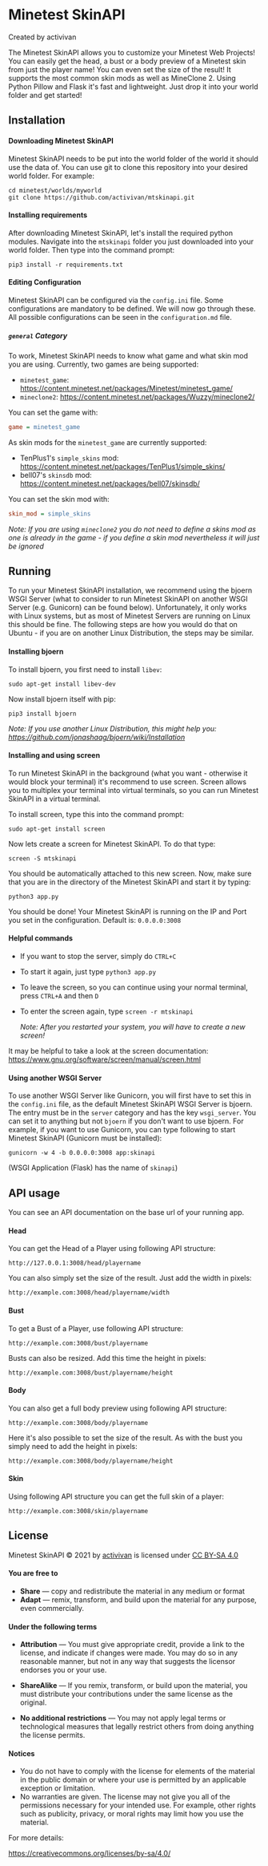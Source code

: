 # Minetest SkinAPI

Created by activivan



The Minetest SkinAPI allows you to customize your Minetest Web Projects! You can easily get the head, a bust or a body preview of a Minetest skin from just the player name! You can even set the size of the result! It supports the most common skin mods as well as MineClone 2. Using Python Pillow and Flask it's fast and lightweight. Just drop it into your world folder and get started!



## Installation

#### Downloading Minetest SkinAPI

Minetest SkinAPI needs to be put into the world folder of the world it should use the data of. You can use git to clone this repository into your desired world folder. For example:

```shell
cd minetest/worlds/myworld
git clone https://github.com/activivan/mtskinapi.git
```

#### Installing requirements

After downloading Minetest SkinAPI, let's install the required python modules. Navigate into the `mtskinapi` folder you just downloaded into your world folder. Then type into the command prompt:

```shell
pip3 install -r requirements.txt
```

#### Editing Configuration

Minetest SkinAPI can be configured via the `config.ini` file. Some configurations are mandatory to be defined. We will now go through these. All possible configurations can be seen in the `configuration.md` file.

##### `general` Category

To work, Minetest SkinAPI needs to know what game and what skin mod you are using. Currently, two games are being supported:

- `minetest_game`: https://content.minetest.net/packages/Minetest/minetest_game/
- `mineclone2`: https://content.minetest.net/packages/Wuzzy/mineclone2/

You can set the game with:

```ini
game = minetest_game
```

As skin mods for the `minetest_game` are currently supported:

-  TenPlus1's `simple_skins` mod: https://content.minetest.net/packages/TenPlus1/simple_skins/
-  bell07's `skinsdb` mod: https://content.minetest.net/packages/bell07/skinsdb/

You can set the skin mod with:

```ini
skin_mod = simple_skins
```

*Note: If you are using `mineclone2` you do not need to define a skins mod as one is already in the game - if you define a skin mod nevertheless it will just be ignored*



## Running

To run your Minetest SkinAPI installation, we recommend using the bjoern WSGI Server (what to consider to run Minetest SkinAPI on another WSGI Server (e.g. Gunicorn) can be found below). Unfortunately, it only works with Linux systems, but as most of Minetest Servers are running on Linux this should be fine. The following steps are how you would do that on Ubuntu - if you are on another Linux Distribution, the steps may be similar. 

#### Installing bjoern

To install bjoern, you first need to install `libev`:

```shell
sudo apt-get install libev-dev
```

Now install bjoern itself with pip:

```shell
pip3 install bjoern
```

*Note: If you use another Linux Distribution, this might help you: https://github.com/jonashaag/bjoern/wiki/Installation*

#### Installing and using screen

To run Minetest SkinAPI in the background (what you want - otherwise it would block your terminal) it's recommend to use screen. Screen allows you to multiplex your terminal into virtual terminals, so you can run Minetest SkinAPI in a virtual terminal.

To install screen, type this into the command prompt:

```shell
sudo apt-get install screen
```

Now lets create a screen for Minetest SkinAPI. To do that type:

```shel
screen -S mtskinapi
```

You should be automatically attached to this new screen. Now, make sure that you are in the directory of the Minetest SkinAPI and start it by typing:

```shell
python3 app.py
```

You should be done! Your Minetest SkinAPI is running on the IP and Port you set in the configuration. Default is: `0.0.0.0:3008`

#### Helpful commands

- If you want to stop the server, simply do `CTRL+C`

- To start it again, just type `python3 app.py`

- To leave the screen, so you can continue using your normal terminal, press `CTRL+A` and then `D`

- To enter the screen again, type `screen -r mtskinapi` 

  *Note: After you restarted your system, you will have to create a new screen!*

It may be helpful to take a look at the screen documentation: https://www.gnu.org/software/screen/manual/screen.html

#### Using another WSGI Server

To use another WSGI Server like Gunicorn, you will first have to set this in the `config.ini` file, as the default Minetest SkinAPI WSGI Server is bjoern. The entry must be in the `server` category and has the key `wsgi_server`. You can set it to anything but not `bjoern` if you don't want to use bjoern. For example, if you want to use Gunicorn, you can type following to start Minetest SkinAPI (Gunicorn must be installed):

```shell
gunicorn -w 4 -b 0.0.0.0:3008 app:skinapi
```

(WSGI Application (Flask) has the name of `skinapi`)



## API usage

You can see an API documentation on the base url of your running app.

#### Head

You can get the Head of a Player using following API structure:

````
http://127.0.0.1:3008/head/playername
````

You can also simply set the size of the result. Just add the width in pixels:

```
http://example.com:3008/head/playername/width
```

#### Bust

To get a Bust of a Player, use following API structure:

````
http://example.com:3008/bust/playername
````

Busts can also be resized. Add this time the height in pixels:

````
http://example.com:3008/bust/playername/height
````

#### Body

You can also get a full body preview using following API structure:

````
http://example.com:3008/body/playername
````

Here it's also possible to set the size of the result. As with the bust you simply need to add the height in pixels:

````
http://example.com:3008/body/playername/height
````

#### Skin

Using following API structure you can get the full skin of a player:

````
http://example.com:3008/skin/playername
````



## License

Minetest SkinAPI © 2021 by [activivan](https://github.com/activivan) is licensed under [CC BY-SA 4.0](http://creativecommons.org/licenses/by-sa/4.0/)



#### You are free to

- **Share** — copy and redistribute the material in any medium or format
- **Adapt** — remix, transform, and build upon the material for any purpose, even commercially.

#### Under the following terms

- **Attribution** — You must give appropriate credit, provide a link to the license, and indicate if changes were made. You may do so in any reasonable manner, but not in any way that suggests the licensor endorses you or your use.
- **ShareAlike** — If you remix, transform, or build upon the material, you must distribute your contributions under the same license as the original.

- **No additional restrictions** — You may not apply legal terms or technological measures that legally restrict others from doing anything the license permits.

#### Notices

- You do not have to comply with the license for elements of the material  in the public domain or where your use is permitted by an applicable exception or limitation.
- No warranties are given. The license may not give you all of the  permissions necessary for your intended use. For example, other rights  such as publicity, privacy, or moral rights may limit how you use the material.



For more details:

https://creativecommons.org/licenses/by-sa/4.0/